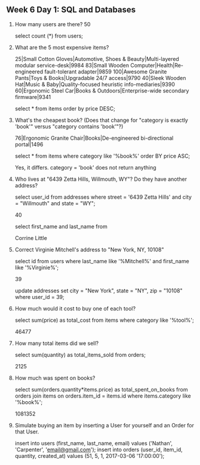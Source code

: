 ## Week 6 Day 1: SQL and Databases

1. How many users are there? 
    50 

    select count (*) from users;

2. What are the 5 most expensive items?

    25|Small Cotton Gloves|Automotive, Shoes & Beauty|Multi-layered modular service-desk|9984
    83|Small Wooden Computer|Health|Re-engineered fault-tolerant adapter|9859
    100|Awesome Granite Pants|Toys & Books|Upgradable 24/7 access|9790
    40|Sleek Wooden Hat|Music & Baby|Quality-focused heuristic info-mediaries|9390
    60|Ergonomic Steel Car|Books & Outdoors|Enterprise-wide secondary firmware|9341

    select * from items order by price DESC;

3. What's the cheapest book? (Does that change for "category is exactly 'book'" versus "category contains 'book'"?)

    76|Ergonomic Granite Chair|Books|De-engineered bi-directional portal|1496

    select * from items where category like '%book%' order BY price ASC;

    Yes, it differs. category = 'book' does not return anything 

4. Who lives at "6439 Zetta Hills, Willmouth, WY"? Do they have another address?

    select user_id from addresses where street = '6439 Zetta Hills' and city = "Willmouth" and state = "WY";

    40

    select first_name and last_name from 

    Corrine Little

5. Correct Virginie Mitchell's address to "New York, NY, 10108"

    select id from users where last_name like '%Mitchell%' and first_name like '%Virginie%';

    39

    update addresses set city = "New York", state = "NY", zip = "10108" where user_id = 39;

6. How much would it cost to buy one of each tool?

    select sum(price) as total_cost from items where category like '%tool%';

    46477

7. How many total items did we sell?

    select sum(quantity) as total_items_sold from orders;

    2125

8. How much was spent on books?

    select sum(orders.quantity*items.price) as total_spent_on_books from orders join items on orders.item_id = items.id where items.category like '%book%';

    1081352

9. Simulate buying an item by inserting a User for yourself and an Order for that User.

    insert into users (first_name, last_name, email) values ('Nathan', 'Carpenter', 'email@gmail.com');
    insert into orders (user_id, item_id, quantity, created_at) values (51, 5, 1, 2017-03-06 '17:00:00');









